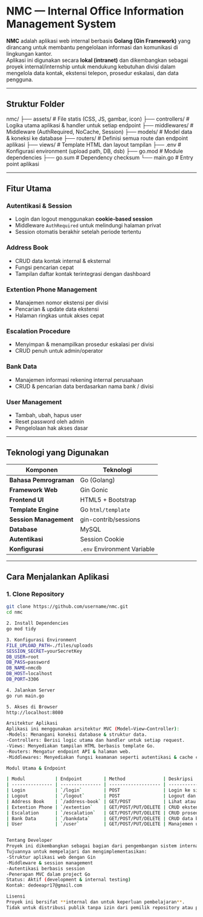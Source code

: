 # NMC — Internal Office Information Management System

**NMC** adalah aplikasi web internal berbasis **Golang (Gin Framework)** yang dirancang untuk membantu pengelolaan informasi dan komunikasi di lingkungan kantor.  
Aplikasi ini digunakan secara **lokal (intranet)** dan dikembangkan sebagai proyek internal/internship untuk mendukung kebutuhan divisi dalam mengelola data kontak, ekstensi telepon, prosedur eskalasi, dan data pengguna.

---

## Struktur Folder

nmc/
├── assets/      # File statis (CSS, JS, gambar, icon)
├── controllers/ # Logika utama aplikasi & handler untuk setiap endpoint
├── middlewares/ # Middleware (AuthRequired, NoCache, Session)
├── models/      # Model data & koneksi ke database
├── routers/     # Definisi semua route dan endpoint aplikasi
├── views/       # Template HTML dan layout tampilan
├── .env         # Konfigurasi environment (upload path, DB, dsb)
├── go.mod       # Module dependencies
├── go.sum       # Dependency checksum
└── main.go      # Entry point aplikasi


---

## Fitur Utama

### Autentikasi & Session
- Login dan logout menggunakan **cookie-based session**
- Middleware `AuthRequired` untuk melindungi halaman privat
- Session otomatis berakhir setelah periode tertentu

### Address Book
- CRUD data kontak internal & eksternal
- Fungsi pencarian cepat
- Tampilan daftar kontak terintegrasi dengan dashboard

### Extention Phone Management
- Manajemen nomor ekstensi per divisi
- Pencarian & update data ekstensi
- Halaman ringkas untuk akses cepat

### Escalation Procedure
- Menyimpan & menampilkan prosedur eskalasi per divisi
- CRUD penuh untuk admin/operator

### Bank Data
- Manajemen informasi rekening internal perusahaan
- CRUD & pencarian data berdasarkan nama bank / divisi

### User Management
- Tambah, ubah, hapus user
- Reset password oleh admin
- Pengelolaan hak akses dasar

---

## Teknologi yang Digunakan

| Komponen               | Teknologi                   |
|------------------------|-----------------------------|
| **Bahasa Pemrograman** | Go (Golang)                 |
| **Framework Web**      | Gin Gonic                   |
| **Frontend UI**        | HTML5 + Bootstrap           |
| **Template Engine**    | Go `html/template`          |
| **Session Management** | gin-contrib/sessions        |
| **Database**           | MySQL                       |
| **Autentikasi**        | Session Cookie              |
| **Konfigurasi**        | `.env` Environment Variable |

---

## Cara Menjalankan Aplikasi

### 1. Clone Repository
```bash
git clone https://github.com/username/nmc.git
cd nmc

2. Install Dependencies
go mod tidy

3. Konfigurasi Environment
FILE_UPLOAD_PATH=./files/uploads
SESSION_SECRET=yourSecretKey
DB_USER=root
DB_PASS=password
DB_NAME=nmcdb
DB_HOST=localhost
DB_PORT=3306

4. Jalankan Server
go run main.go

5. Akses di Browser
http://localhost:8080

Arsitektur Aplikasi
Aplikasi ini menggunakan arsitektur MVC (Model–View–Controller):
-Models: Menangani koneksi database & struktur data.
-Controllers: Berisi logic utama dan handler untuk setiap request.
-Views: Menyediakan tampilan HTML berbasis template Go.
-Routers: Mengatur endpoint API & halaman web.
-Middlewares: Menyediakan fungsi keamanan seperti autentikasi & cache control.

Modul Utama & Endpoint

| Modul           | Endpoint        | Method              | Deskripsi                |
| --------------- | --------------- | ------------------- | ------------------------ |
| Login           | `/login`        | POST                | Login ke sistem          |
| Logout          | `/logout`       | POST                | Logout dan hapus session |
| Address Book    | `/address-book` | GET/POST            | Lihat atau cari kontak   |
| Extention Phone | `/extention`    | GET/POST/PUT/DELETE | CRUD ekstensi telepon    |
| Escalation      | `/escalation`   | GET/POST/PUT/DELETE | CRUD prosedur eskalasi   |
| Bank Data       | `/bankdata`     | GET/POST/PUT/DELETE | CRUD data bank           |
| User            | `/user`         | GET/POST/PUT/DELETE | Manajemen user           |


Tentang Developer
Proyek ini dikembangkan sebagai bagian dari pengembangan sistem internal kantor (internship project).
Tujuannya untuk mempelajari dan mengimplementasikan:
-Struktur aplikasi web dengan Gin
-Middleware & session management
-Autentikasi berbasis session
-Penerapan MVC dalam project Go
Status: Aktif (development & internal testing)
Kontak: dedeeapr17@gmail.com

Lisensi
Proyek ini bersifat **internal dan untuk keperluan pembelajaran**.
Tidak untuk distribusi publik tanpa izin dari pemilik repository atau pihak kantor terkait.

